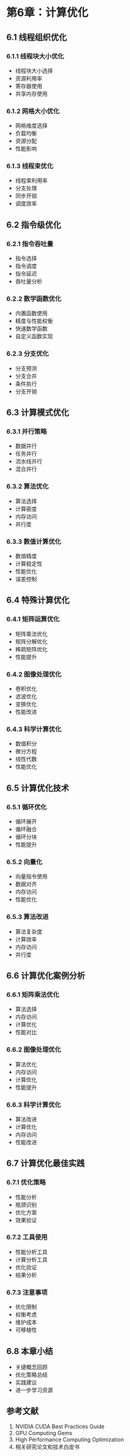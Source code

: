 # 第6章：计算优化

## 6.1 线程组织优化

### 6.1.1 线程块大小优化
- 线程块大小选择
- 资源利用率
- 寄存器使用
- 共享内存使用

### 6.1.2 网格大小优化
- 网格维度选择
- 负载均衡
- 资源分配
- 性能影响

### 6.1.3 线程束优化
- 线程束利用率
- 分支处理
- 同步开销
- 调度效率

## 6.2 指令级优化

### 6.2.1 指令吞吐量
- 指令选择
- 指令调度
- 指令延迟
- 吞吐量分析

### 6.2.2 数学函数优化
- 内置函数使用
- 精度与性能权衡
- 快速数学函数
- 自定义函数实现

### 6.2.3 分支优化
- 分支预测
- 分支合并
- 条件执行
- 分支开销

## 6.3 计算模式优化

### 6.3.1 并行策略
- 数据并行
- 任务并行
- 流水线并行
- 混合并行

### 6.3.2 算法优化
- 算法选择
- 计算密度
- 内存访问
- 并行度

### 6.3.3 数值计算优化
- 数值精度
- 计算稳定性
- 性能优化
- 误差控制

## 6.4 特殊计算优化

### 6.4.1 矩阵运算优化
- 矩阵乘法优化
- 矩阵分解优化
- 稀疏矩阵优化
- 性能提升

### 6.4.2 图像处理优化
- 卷积优化
- 滤波优化
- 变换优化
- 性能改进

### 6.4.3 科学计算优化
- 数值积分
- 微分方程
- 线性代数
- 性能优化

## 6.5 计算优化技术

### 6.5.1 循环优化
- 循环展开
- 循环融合
- 循环分块
- 性能提升

### 6.5.2 向量化
- 向量指令使用
- 数据对齐
- 内存访问
- 性能优化

### 6.5.3 算法改进
- 算法复杂度
- 计算效率
- 内存访问
- 并行度

## 6.6 计算优化案例分析

### 6.6.1 矩阵乘法优化
- 算法选择
- 内存访问
- 计算优化
- 性能对比

### 6.6.2 图像处理优化
- 算法优化
- 内存访问
- 计算优化
- 性能提升

### 6.6.3 科学计算优化
- 算法改进
- 计算优化
- 内存访问
- 性能改进

## 6.7 计算优化最佳实践

### 6.7.1 优化策略
- 性能分析
- 瓶颈识别
- 优化方案
- 效果验证

### 6.7.2 工具使用
- 性能分析工具
- 计算分析工具
- 优化验证
- 结果分析

### 6.7.3 注意事项
- 优化限制
- 权衡考虑
- 维护成本
- 可移植性

## 6.8 本章小结
- 关键概念回顾
- 优化策略总结
- 实践建议
- 进一步学习资源

## 参考文献
1. NVIDIA CUDA Best Practices Guide
2. GPU Computing Gems
3. High Performance Computing Optimization
4. 相关研究论文和技术白皮书 